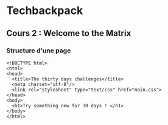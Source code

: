 # Techbackpack

## Cours 2 : Welcome to the Matrix

### Structure d'une page

```
<!DOCTYPE html>
<html>
<head>
  <title>The thirty days challenges</title>
  <meta charset="utf-8"/>
  <link rel="stylesheet" type="text/css" href="main.css">
</head>
<body>
  <h1>Try something new for 30 days ! </h1>
</body>
</html>
```
